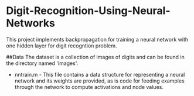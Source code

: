 # Digit-Recognition-Using-Neural-Networks
This project implements backpropagation for training a neural network with one hidden layer for digit recogntion problem.

##Data
The dataset is a collection of images of digits and can be found in the directory named 'images'.

*  nntrain.m - This file contains a data structure for representing a neural network and its weights are provided, as is code for feeding examples through the network to
compute activations and node values.
